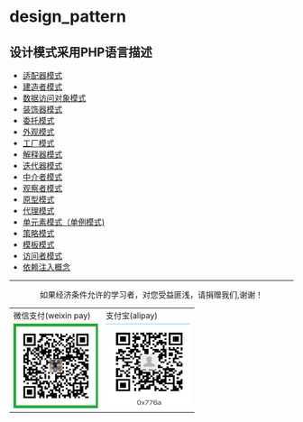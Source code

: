 # design_pattern    
设计模式采用PHP语言描述
-------------------

*   <a href="adapter.php">适配器模式</a>
*   <a href="builder.php">建造者模式</a>
*   <a href="data_access_object.php">数据访问对象模式</a>
*   <a href="decorator.php">装饰器模式</a>
*   <a href="entrust.php">委托模式</a>
*   <a href="facade.php">外观模式</a>
*   <a href="factory.php">工厂模式</a>
*   <a href="interpreter.php">解释器模式</a>
*   <a href="iterator.php">迭代器模式</a>
*   <a href="mediator.php">中介者模式</a>
*   <a href="observer.php">观察者模式</a>
*   <a href="prototype.php">原型模式</a>
*   <a href="proxy.php">代理模式</a>
*   <a href="singleton.php">单元素模式（单例模式)</a>
*   <a href="strategy.php">策略模式</a>
*   <a href="template.php">模板模式</a>
*   <a href="visitor.php">访问者模式</a>
*   <a href="dependenceInject">依赖注入概念</a>

------------

<p align="center">
    如果经济条件允许的学习者，对您受益匪浅，请捐赠我们,谢谢！
</p> 
<table>
<tr><td>微信支付(weixin pay)</td><td>支付宝(alipay)</td></tr>
<tr>
<td><img src="https://github.com/wangjiangit/design_pattern/blob/master/pay_image/weixin_pay.png" width="150px" height="150px"/></td>
<td><img src="https://github.com/wangjiangit/design_pattern/blob/master/pay_image/alipay.png" width="150px" height="150px" /></td>
</tr>
</table>
    


